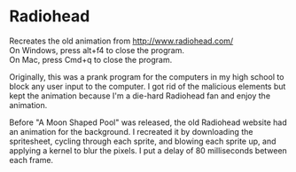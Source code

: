 # Radiohead
Recreates the old animation from http://www.radiohead.com/ <br>
On Windows, press alt+f4 to close the program. <br>
On Mac, press Cmd+q to close the program.

Originally, this was a prank program for the computers in my high school to block any user input to the computer. I got rid of the malicious elements but kept the animation because I'm a die-hard Radiohead fan and enjoy the animation. 

Before "A Moon Shaped Pool" was released, the old Radiohead website had an animation for the background. I recreated it by downloading the spritesheet, cycling through each sprite, and blowing each sprite up, and applying a kernel to blur the pixels. I put a delay of 80 milliseconds between each frame.
